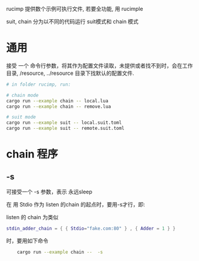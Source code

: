 
rucimp 提供数个示例可执行文件, 若要全功能, 用 rucimple

suit, chain 分为以不同的代码运行 suit模式和 chain 模式



# 通用

接受 一个 命令行参数，将其作为配置文件读取，未提供或者找不到时，会在工作目录, /resource, ../resource 目录下找默认的配置文件.

```sh
# in folder rucimp, run:

# chain mode
cargo run --example chain -- local.lua
cargo run --example chain -- remove.lua

# suit mode
cargo run --example suit -- local.suit.toml
cargo run --example suit -- remote.suit.toml
```

# chain 程序

## -s

可接受一个 -s 参数，表示 永远sleep

在 用 Stdio 作为 listen 的chain 的起点时，要用-s才行，即:

listen 的 chain 为类似
```lua
stdin_adder_chain = { { Stdio="fake.com:80" } , { Adder = 1 } }
```
时，要用如下命令

```sh
    cargo run --example chain --  -s
```
